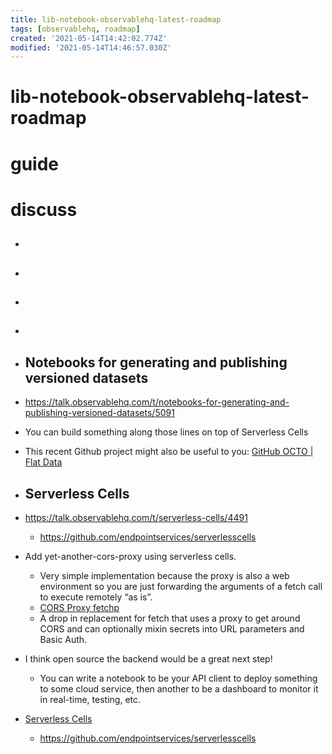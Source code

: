 ```yaml
---
title: lib-notebook-observablehq-latest-roadmap
tags: [observablehq, roadmap]
created: '2021-05-14T14:42:02.774Z'
modified: '2021-05-14T14:46:57.030Z'
---
```


# lib-notebook-observablehq-latest-roadmap

# guide

# discuss
- ## 

- ## 

- ## 

- ## 

- ## Notebooks for generating and publishing versioned datasets
- https://talk.observablehq.com/t/notebooks-for-generating-and-publishing-versioned-datasets/5091
- You can build something along those lines on top of Serverless Cells
- This recent Github project might also be useful to you: [GitHub OCTO | Flat Data](https://octo.github.com/projects/flat-data)

- ## Serverless Cells
- https://talk.observablehq.com/t/serverless-cells/4491
  - https://github.com/endpointservices/serverlesscells
- Add yet-another-cors-proxy using serverless cells. 
  - Very simple implementation because the proxy is also a web environment so you are just forwarding the arguments of a fetch call to execute remotely “as is”.
  - [CORS Proxy fetchp](https://observablehq.com/@tomlarkworthy/fetchp)
  - A drop in replacement for fetch that uses a proxy to get around CORS and can optionally mixin secrets into URL parameters and Basic Auth.
- I think open source the backend would be a great next step!
  - You can write a notebook to be your API client to deploy something to some cloud service, then another to be a dashboard to monitor it in real-time, testing, etc. 

- [Serverless Cells](https://observablehq.com/@endpointservices/serverless-cells)
  - https://github.com/endpointservices/serverlesscells
